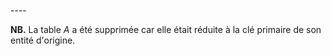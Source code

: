 <br>
----


**NB.** La table _A_ a été supprimée car elle était réduite à la clé primaire de son entité d'origine.
